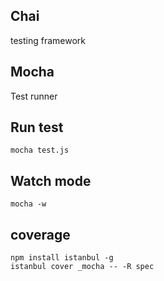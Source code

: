 ## Chai
testing framework

## Mocha
Test runner

## Run test

```
mocha test.js
```

## Watch mode

```
mocha -w
````

## coverage

```
npm install istanbul -g
istanbul cover _mocha -- -R spec
```

